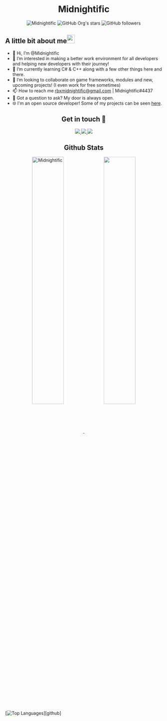 <h1 align="center">Midnightific</h1>

<div align="center">
      <img src="https://komarev.com/ghpvc/?username=Midnightific&label=Profile%20views&color=0e75b6&style=flat" alt="Midnightific" />
      <img alt="GitHub Org's stars" src="https://img.shields.io/github/stars/Midnightific?style=social"> 
      <img alt="GitHub followers" src="https://img.shields.io/github/followers/Midnightific?style=social">
</div>

<h2 align="left">A little bit about me<img src="https://media.giphy.com/media/pDh3IDoUswmZrqdRip/giphy.gif" height="27px" width="25px"></h2>

- 👋 Hi, I’m @Midnightific
- 👀 I’m interested in making a better work environment for all developers and helping new developers with their journey!
- 🌱 I’m currently learning C# & C++ along with a few other things here and there.
- 🤝 I’m looking to collaborate on game frameworks, modules and new, upcoming projects! (I even work for free sometimes)
- 📫 How to reach me rbxmidnightific@gmail.com | Midnightific#4437
- 🤚 Got a question to ask? My door is always open.
- 🌐 I'm an open source developer! Some of my projects can be seen [here](https://www.github.com/Midnightific).

<h2 align="center">Get in touch 🤝</h2>

<div align="center">
      <a href="https://github.com/Midnightific/">
        <img src="https://img.shields.io/badge/GitHub-100000?style=for-the-badge&logo=github&logoColor=white">
      </a>
      <a href="mailto:rbxmidnightific@gmail.com">
        <img src="https://img.shields.io/badge/Gmail-D14836?style=for-the-badge&logo=gmail&logoColor=white">
      </a>
        <a href="https://medium.com/@rbxmidnightific">
        <img src="https://img.shields.io/badge/-Medium-222222?style=flat-square&logo=medium&logoColor=white&link=https://medium.com/@rbxmidnightific">
      </a>
</div>

<h2 align="center">Github Stats</h2>
<p align=center>
  <div align=center>
    <a href="https://github.com/Midnightific/github-readme-streak-stats" title="Go to Source">
      <img align="center" width="45%" src="https://github-readme-streak-stats.herokuapp.com/?user=Midnightific&theme=react&border=61dafb&hide_border=true" alt="Midnightific" />
    </a>
    <a href="https://github.com/Midnightific/github-readme-stats" title="Go to Source">
      <img align="center" width="45%" src="https://github-readme-stats.vercel.app/api?username=Midnightific&show_icons=true&theme=react&border_color=61dafb&hide_border=true" />
    </a>
  </div>
</p>

[![Top Languages](https://github-readme-stats-git-master-rstaa-rickstaa.vercel.app/api/top-langs/?username=Midnightific&hide=assembly&exclude_repo=dotfiles,warehouse-manager-po&layout=compact&langs_count=10&bg_color=-45,30bdbd,4c00fc&title_color=fff&text_color=fff&icon_color=fff&cache_seconds=1800&langs_count=10&role=OWNER,COLLABORATOR,ORGANIZATION_MEMBER)][github]

<!---
Midnightific/Midnightific is a ✨ special ✨ repository because its `README.md` (this file) appears on your GitHub profile.
You can click the Preview link to take a look at your changes.
--->

